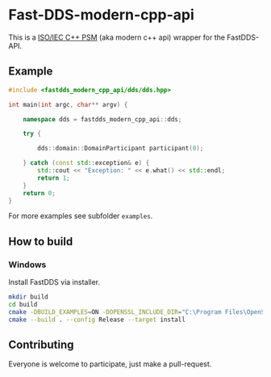 # Fast-DDS-modern-cpp-api

This is a [ISO/IEC C++ PSM](https://www.omg.org/spec/DDS-PSM-Cxx/) (aka modern c++ api) wrapper for the FastDDS-API.

## Example

```cpp
#include <fastdds_modern_cpp_api/dds/dds.hpp>

int main(int argc, char** argv) {

    namespace dds = fastdds_modern_cpp_api::dds;

    try {

        dds::domain::DomainParticipant participant(0);

    } catch (const std::exception& e) {
        std::cout << "Exception: " << e.what() << std::endl;
        return 1;
    }
    return 0;
}
```

For more examples see subfolder `examples`.

## How to build

### Windows

Install FastDDS via installer.

```bash
mkdir build
cd build
cmake -DBUILD_EXAMPLES=ON -DOPENSSL_INCLUDE_DIR="C:\Program Files\OpenSSL-Win64\include" -DCMAKE_INSTALL_PREFIX=./install ..
cmake --build . --config Release --target install
```

## Contributing

Everyone is welcome to participate, just make a pull-request.
